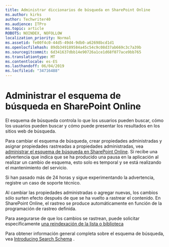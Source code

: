 ```yaml
---
title: Administrar diccionarios de búsqueda en SharePoint Online
ms.author: kirks
author: Techwriter40
ms.audience: ITPro
ms.topic: article
ROBOTS: NOINDEX, NOFOLLOW
localization_priority: Normal
ms.assetid: fe00f4c0-44d5-49d4-9db0-a62698bcd1d1
ms.openlocfilehash: 89db349189584a45c54c9c08d37ab669c3c7a39b
ms.sourcegitcommit: 6d341637dbb14e90726a1ce1d68f077ace9bb765
ms.translationtype: MT
ms.contentlocale: es-ES
ms.lasthandoff: 06/04/2019
ms.locfileid: "34716488"
---
```

# <a name="manage-search-schema-in-sharepoint-online"></a>Administrar el esquema de búsqueda en SharePoint Online

El esquema de búsqueda controla lo que los usuarios pueden buscar, cómo los usuarios pueden buscar y cómo puede presentar los resultados en los sitios web de búsqueda. 

Para cambiar el esquema de búsqueda, crear propiedades administradas y asignar propiedades rastreadas a propiedades administradas, vea [administrar el esquema de búsqueda en SharePoint Online](https://docs.microsoft.com/en-us/sharepoint/manage-search-schema). Si recibe una advertencia que indica que se ha producido una pausa en la aplicación al realizar un cambio de esquema, esto solo es temporal y se está realizando el mantenimiento del servicio. 

Si han pasado más de 24 horas y sigue experimentando la advertencia, registre un caso de soporte técnico.

Al cambiar las propiedades administradas o agregar nuevas, los cambios sólo surten efecto después de que se ha vuelto a rastrear el contenido. En SharePoint Online, el rastreo se produce automáticamente en función de la programación de rastreo definida.

Para asegurarse de que los cambios se rastrean, puede solicitar específicamente [una reindexación de la lista o biblioteca](https://docs.microsoft.com/en-us/sharepoint/manage-search-schema#request-re-indexing-of-a-document-library-or-list) 

Para obtener información general completa sobre el esquema de búsqueda, vea [Introducing Search Schema](https://blogs.technet.microsoft.com/tothesharepoint/2012/11/25/introducing-search-schema-for-sharepoint-2013/) . 

